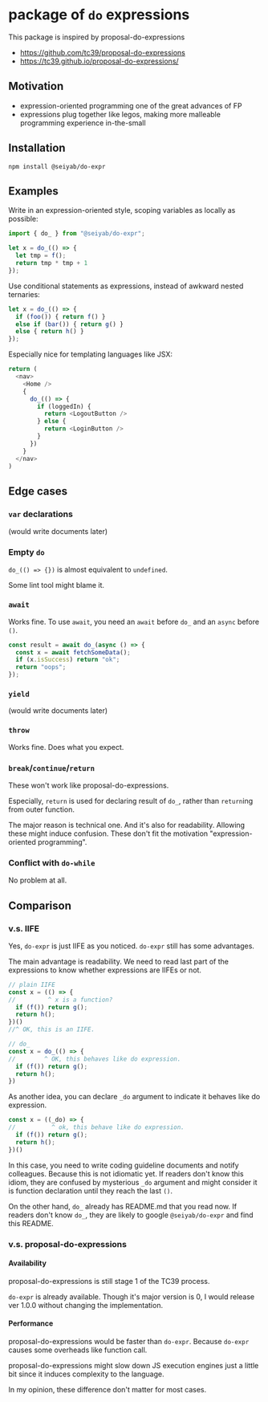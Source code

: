 # package of `do` expressions

This package is inspired by proposal-do-expressions
- https://github.com/tc39/proposal-do-expressions
- https://tc39.github.io/proposal-do-expressions/


## Motivation

* expression-oriented programming one of the great advances of FP
* expressions plug together like legos, making more malleable programming experience in-the-small

## Installation
```
npm install @seiyab/do-expr
```

## Examples

Write in an expression-oriented style, scoping variables as locally as possible:

```js
import { do_ } from "@seiyab/do-expr";

let x = do_(() => {
  let tmp = f();
  return tmp * tmp + 1
});
```


Use conditional statements as expressions, instead of awkward nested ternaries:

```js
let x = do_(() => {
  if (foo()) { return f() }
  else if (bar()) { return g() }
  else { return h() }
});
```

Especially nice for templating languages like JSX:

```js
return (
  <nav>
    <Home />
    {
      do_(() => {
        if (loggedIn) {
          return <LogoutButton />
        } else {
          return <LoginButton />
        }
      })
    }
  </nav>
)
```

## Edge cases

### `var` declarations

(would write documents later)

### Empty `do`

`do_(() => {})` is almost equivalent to `undefined`.

Some lint tool might blame it.

### `await`

Works fine.
To use `await`, you need an `await` before `do_` and an `async` before `()`.

```js
const result = await do_(async () => {
  const x = await fetchSomeData();
  if (x.isSuccess) return "ok";
  return "oops";
});
```

### `yield`

(would write documents later)

### `throw`

Works fine. Does what you expect.

### `break`/`continue`/`return`

These won't work like proposal-do-expressions.

Especially, `return` is used for declaring result of `do_`, rather than `return`ing from outer function.

The major reason is technical one.
And it's also for readability.
Allowing these might induce confusion.
These don't fit the motivation "expression-oriented programming".

### Conflict with `do-while`

No problem at all.

## Comparison
### v.s. IIFE
Yes, `do-expr` is just IIFE as you noticed.
`do-expr` still has some advantages.

The main advantage is readability.
We need to read last part of the expressions to know whether expressions are IIFEs or not.

```js
// plain IIFE
const x = (() => {
//         ^ x is a function?
  if (f()) return g();
  return h();
})()
//^ OK, this is an IIFE.

// do_
const x = do_(() => {
//        ^ OK, this behaves like do expression.
  if (f()) return g();
  return h();
})
```

As another idea, you can declare `_do` argument to indicate it behaves like do expression.

```js
const x = ((_do) => {
//          ^ ok, this behave like do expression.
  if (f()) return g();
  return h();
})()
```

In this case, you need to write coding guideline documents and notify colleagues.
Because this is not idiomatic yet.
If readers don't know this idiom, they are confused by mysterious `_do` argument and might consider it is function declaration until they reach the last `()`.

On the other hand, `do_` already has README.md that you read now.
If readers don't know `do_`, they are likely to google `@seiyab/do-expr` and find this README.

### v.s. proposal-do-expressions
#### Availability
proposal-do-expressions is still stage 1 of the TC39 process.

`do-expr` is already available.
Though it's major version is 0, I would release ver 1.0.0 without changing the implementation.

#### Performance
proposal-do-expressions would be faster than `do-expr`.
Because `do-expr` causes some overheads like function call.

proposal-do-expressions might slow down JS execution engines just a little bit since it induces complexity to the language.

In my opinion, these difference don't matter for most cases.
